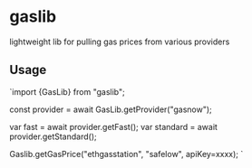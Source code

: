 # gaslib
lightweight lib for pulling gas prices from various providers

## Usage

`import {GasLib} from "gaslib";

const provider = await GasLib.getProvider("gasnow");

var fast = await provider.getFast();
var standard = await provider.getStandard();

Gaslib.getGasPrice("ethgasstation", "safelow", apiKey=xxxx);
`